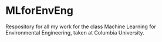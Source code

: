 # MLforEnvEng
Respository for all my work for the class Machine Learning for Environmental Engineering, taken at Columbia University. 
